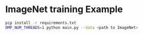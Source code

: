 # ImageNet training Example

```bash
pip install -r requirements.txt
OMP_NUM_THREADS=1 python main.py --data <path to ImageNet>
```
